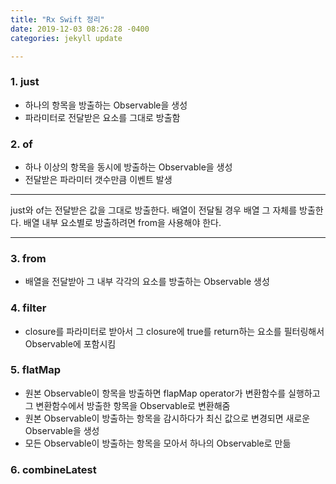 ```yaml
---
title: "Rx Swift 정리"
date: 2019-12-03 08:26:28 -0400
categories: jekyll update

---
```




### 1. just

- 하나의 항목을 방출하는 Observable을 생성
- 파라미터로 전달받은 요소를 그대로 방출함

### 2. of
- 하나 이상의 항목을 동시에 방출하는 Observable을 생성
- 전달받은 파라미터 갯수만큼 이벤트 발생

___
just와 of는 전달받은 값을 그대로 방출한다.
배열이 전달될 경우 배열 그 자체를 방출한다.
배열 내부 요소별로 방출하려면 from을 사용해야 한다.
___

### 3. from
- 배열을 전달받아 그 내부 각각의 요소를 방출하는 Observable 생성


### 4. filter
- closure를 파라미터로 받아서 그 closure에 true를 return하는 요소를 필터링해서 Observable에 포함시킴

### 5. flatMap
- 원본 Observable이 항목을 방출하면 flapMap operator가 변환함수를 실행하고 그 변환함수에서 방출한 항목을 Observable로 변환해줌
- 원본 Observable이 방출하는 항목을 감시하다가 최신 값으로 변경되면 새로운 Observable을 생성
- 모든 Observable이 방출하는 항목을 모아서 하나의 Observable로 만듦

### 6. combineLatest